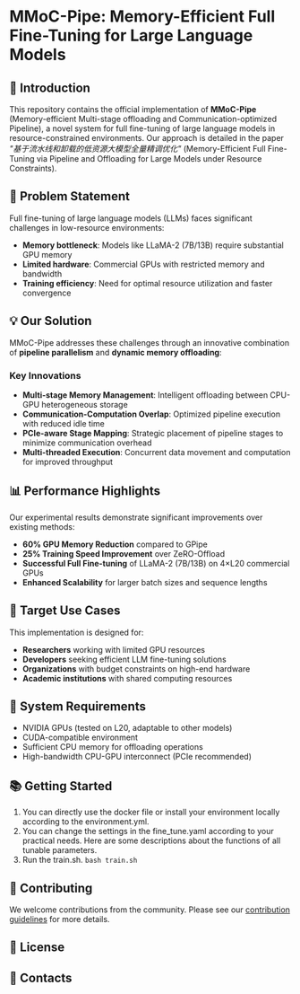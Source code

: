 # MMoC-Pipe: Memory-Efficient Full Fine-Tuning for Large Language Models

## 🚀 Introduction

This repository contains the official implementation of **MMoC-Pipe** (Memory-efficient Multi-stage offloading and Communication-optimized Pipeline), a novel system for full fine-tuning of large language models in resource-constrained environments. Our approach is detailed in the paper *"基于流水线和卸载的低资源大模型全量精调优化"* (Memory-Efficient Full Fine-Tuning via Pipeline and Offloading for Large Models under Resource Constraints).

## 🎯 Problem Statement

Full fine-tuning of large language models (LLMs) faces significant challenges in low-resource environments:
- **Memory bottleneck**: Models like LLaMA-2 (7B/13B) require substantial GPU memory
- **Limited hardware**: Commercial GPUs with restricted memory and bandwidth
- **Training efficiency**: Need for optimal resource utilization and faster convergence

## 💡 Our Solution

MMoC-Pipe addresses these challenges through an innovative combination of **pipeline parallelism** and **dynamic memory offloading**:

### Key Innovations
- **Multi-stage Memory Management**: Intelligent offloading between CPU-GPU heterogeneous storage
- **Communication-Computation Overlap**: Optimized pipeline execution with reduced idle time
- **PCIe-aware Stage Mapping**: Strategic placement of pipeline stages to minimize communication overhead
- **Multi-threaded Execution**: Concurrent data movement and computation for improved throughput

## 📊 Performance Highlights

Our experimental results demonstrate significant improvements over existing methods:

- **60% GPU Memory Reduction** compared to GPipe
- **25% Training Speed Improvement** over ZeRO-Offload
- **Successful Full Fine-tuning** of LLaMA-2 (7B/13B) on 4×L20 commercial GPUs
- **Enhanced Scalability** for larger batch sizes and sequence lengths

## 🎯 Target Use Cases

This implementation is designed for:
- **Researchers** working with limited GPU resources
- **Developers** seeking efficient LLM fine-tuning solutions
- **Organizations** with budget constraints on high-end hardware
- **Academic institutions** with shared computing resources

## 🔧 System Requirements

- NVIDIA GPUs (tested on L20, adaptable to other models)
- CUDA-compatible environment
- Sufficient CPU memory for offloading operations
- High-bandwidth CPU-GPU interconnect (PCIe recommended)

## 📚 Getting Started

1. You can directly use the docker file or install your environment locally according to the environment.yml.
2. You can change the settings in the fine_tune.yaml according to your practical needs. Here are some descriptions about the functions of all tunable parameters.
3. Run the train.sh.
`bash train.sh`

## 🤝 Contributing

We welcome contributions from the community. Please see our [contribution guidelines](CONTRIBUTING.md) for more details.

## 📄 License
## 📧 Contacts







